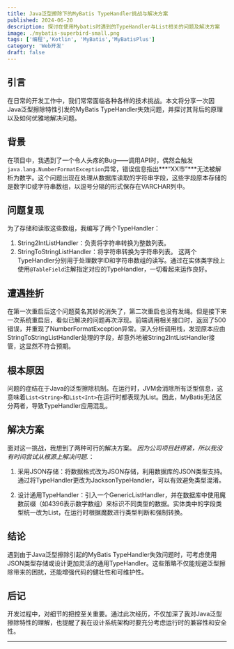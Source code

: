 ```yaml
---
title: Java泛型擦除下的MyBatis TypeHandler挑战与解决方案
published: 2024-06-20
description: 探讨在使用Mybatis时遇到的TypeHandler与List相关的问题及解决方案
image: ./mybatis-superbird-small.png
tags: ['编程','Kotlin', 'MyBatis','MyBatisPlus']
category: 'Web开发'
draft: false 
---
```


## 引言


在日常的开发工作中，我们常常面临各种各样的技术挑战。本文将分享一次因Java泛型擦除特性引发的MyBatis TypeHandler失效问题，并探讨其背后的原理以及如何优雅地解决问题。


##  背景



​  在项目中，我遇到了一个令人头疼的Bug——调用API时，偶然会触发`java.lang.NumberFormatException`异常，错误信息指出***“XX市”***无法被解析为数字。这个问题出现在处理从数据库读取的字符串字段，这些字段原本存储的是数字ID或字符串数组，以逗号分隔的形式保存在VARCHAR列中。


## 问题复现

 为了存储和读取这些数组，我编写了两个TypeHandler：

1. String2IntListHandler：负责将字符串转换为整数列表。
2. StringToStringListHandler：将字符串转换为字符串列表。
这两个TypeHandler分别用于处理数字ID和字符串数组的读写。通过在实体类字段上使用`@TableField`注解指定对应的TypeHandler，一切看起来运作良好。

## 遭遇挫折
在第一次重启后这个问题莫名其妙的消失了，第二次重启也没有发绳。但是接下来一次系统重启后，看似已解决的问题再次浮现。前端调用相关接口时，返回了500错误，并重现了NumberFormatException异常。深入分析调用栈，发现原本应由StringToStringListHandler处理的字段，却意外地被String2IntListHandler接管，这显然不符合预期。

## 根本原因

  问题的症结在于Java的泛型擦除机制。在运行时，JVM会消除所有泛型信息，这意味着`List<String>`和`List<Int>`在运行时都表现为List。因此，MyBatis无法区分两者，导致TypeHandler应用混乱。

## 解决方案
面对这一挑战，我想到了两种可行的解决方案。 *因为公司项目赶得紧，所以我没有时间尝试从根源上解决问题.*：

1. 采用JSON存储：将数据格式改为JSON存储，利用数据库的JSON类型支持。通过将TypeHandler更改为JacksonTypeHandler，可以有效避免类型混淆。

2. 设计通用TypeHandler：引入一个GenericListHandler，并在数据库中使用魔数前缀（如4396表示数字数组）来标识不同类型的数据。实体类中的字段类型统一改为List<Any>，在运行时根据魔数进行类型判断和强制转换。

## 结论
遇到由于Java泛型擦除引起的MyBatis TypeHandler失效问题时，可考虑使用JSON类型存储或设计更加灵活的通用TypeHandler。这些策略不仅能规避泛型擦除带来的困扰，还能增强代码的健壮性和可维护性。

## 后记
开发过程中，对细节的把控至关重要。通过此次经历，不仅加深了我对Java泛型擦除特性的理解，也提醒了我在设计系统架构时要充分考虑运行时的兼容性和安全性。

***